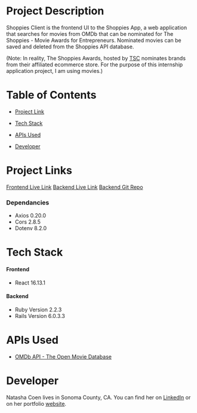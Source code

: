 # Project Description

Shoppies Client is the frontend UI to the Shoppies App, a web application that searches for movies from OMDb that can be nominated for The Shoppies - Movie Awards for Entrepreneurs. Nominated movies can be saved and deleted from the Shoppies API database.

(Note: In reality, The Shoppies Awards, hosted by [TSC](https://www.tsc.ca/) nominates brands from their affiliated ecommerce store. For the purpose of this internship application project, I am using movies.)

# Table of Contents

- [Project Link](#project-links)

<!-- - [Usage](#usage) -->

- [Tech Stack](#tech-stack)

- [APIs Used](#apis-used)

- [Developer](#developer)

# Project Links

[Frontend Live Link]()
[Backend Live Link]()
[Backend Git Repo](https://github.com/tashi-ono/shoppies_api)

### Dependancies

- Axios 0.20.0
- Cors 2.8.5
- Dotenv 8.2.0

<!-- # Usage -->

# Tech Stack

#### Frontend

- React 16.13.1

#### Backend

- Ruby Version 2.2.3
- Rails Version 6.0.3.3

# APIs Used

- [OMDb API - The Open Movie Database](http://www.omdbapi.com/)

# Developer

Natasha Coen lives in Sonoma County, CA. You can find her on [LinkedIn](https://www.linkedin.com/in/natasha-sana-coen/) or on her portfolio [website](https://tashi-ono.github.io/portfolio/).
